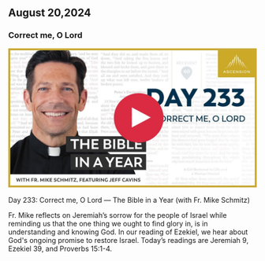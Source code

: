 ## August 20,2024

### Correct me, O Lord

[![Correct me, O Lord](https://raw.githubusercontent.com/linusjf/BIAY/main/August/jpgs/Day233.jpg)](https://youtu.be/XnEP_hePAcs "Correct me, O Lord")

Day 233: Correct me, O Lord — The Bible in a Year (with Fr. Mike Schmitz)

Fr. Mike reflects on Jeremiah’s sorrow for the people of Israel while reminding us that the one thing we ought to find glory in, is in understanding and knowing God. In our reading of Ezekiel, we hear about God's ongoing promise to restore Israel. Today’s readings are Jeremiah 9, Ezekiel 39, and Proverbs 15:1-4.
